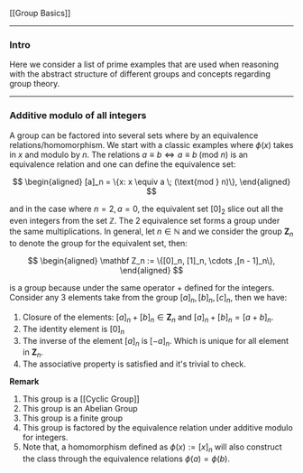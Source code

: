 [[Group Basics]]


---
### **Intro**

Here we consider a list of prime examples that are used when reasoning with the abstract structure of different groups and concepts regarding group theory. 

---
### **Additive modulo of all integers**

A group can be factored into several sets where by an equivalence relations/homomorphism. We start with a classic examples where $\phi(x)$ takes in $x$ and modulo by $n$. The relations $a\equiv b \iff a \equiv b\; (\text{mod } n)$ is an equivalence relation and one can define the equivalence set: 

$$
\begin{aligned}
    [a]_n = \{x: x \equiv a \; (\text{mod } n)\}, 
\end{aligned}
$$

and in the case where $n = 2, a =0$, the equivalent set $[0]_2$ slice out all the even integers from the set $\mathbb Z$. The 2 equivalence set forms a group under the same multiplications. In general, let $n\in \mathbb N$ and we consider the group $\mathbf Z_n$ to denote the group for the equivalent set, then: 

$$
\begin{aligned}
    \mathbf Z_n := \{[0]_n, [1]_n, \cdots ,[n - 1]_n\}, 
\end{aligned}
$$

is a group because under the same operator $+$ defined for the integers. Consider any 3 elements take from the group $[a]_n, [b]_n, [c]_n$, then we have: 

1. Closure of the elements: $[a]_n + [b]_n \in \mathbf Z_n$ and $[a]_n + [b]_n = [a + b]_n$. 
2. The identity element is $[0]_n$
3. The inverse of the element $[a]_n$ is $[-a]_n$. Which is unique for all element in $\mathbf Z_n$. 
4. The associative property is satisfied and it's trivial to check. 

**Remark**
1. This group is a [[Cyclic Group]]
2. This group is an Abelian Group 
3. This group is a finite group 
4. This group is factored by the equivalence relation under additive modulo for integers. 
5. Note that, a homomorphism defined as $\phi(x):=[x]_n$  will also construct the class through the equivalence relations $\phi(a) = \phi(b)$. 


